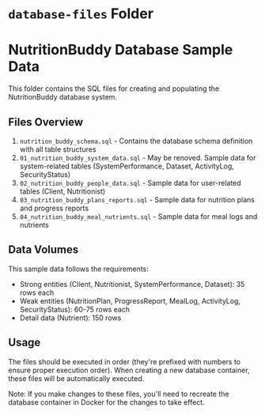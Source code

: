 # `database-files` Folder

# NutritionBuddy Database Sample Data

This folder contains the SQL files for creating and populating the NutritionBuddy database system.

## Files Overview

1. `nutrition_buddy_schema.sql` - Contains the database schema definition with all table structures
2. `01_nutrition_buddy_system_data.sql` - May be renoved. Sample data for system-related tables (SystemPerformance, Dataset, ActivityLog, SecurityStatus)
3. `02_nutrition_buddy_people_data.sql` - Sample data for user-related tables (Client, Nutritionist)
4. `03_nutrition_buddy_plans_reports.sql` - Sample data for nutrition plans and progress reports
4. `04_nutrition_buddy_meal_nutrients.sql` - Sample data for meal logs and nutrients

## Data Volumes

This sample data follows the requirements:
- Strong entities (Client, Nutritionist, SystemPerformance, Dataset): 35 rows each
- Weak entities (NutritionPlan, ProgressReport, MealLog, ActivityLog, SecurityStatus): 60-75 rows each
- Detail data (Nutrient): 150 rows

## Usage

The files should be executed in order (they're prefixed with numbers to ensure proper execution order). When creating a new database container, these files will be automatically executed.

Note: If you make changes to these files, you'll need to recreate the database container in Docker for the changes to take effect. 